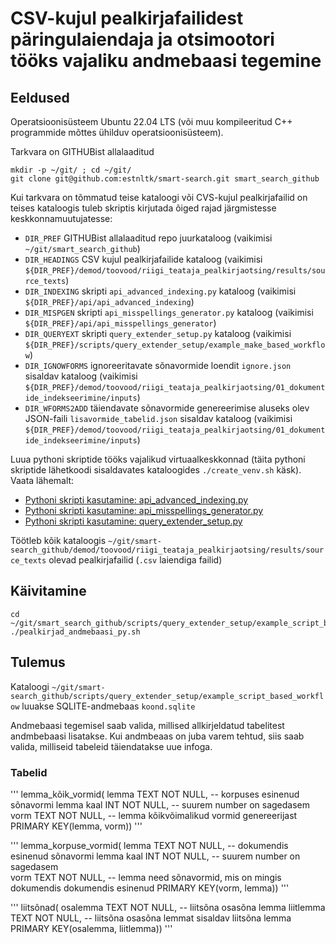 # CSV-kujul pealkirjafailidest päringulaiendaja ja otsimootori tööks vajaliku andmebaasi tegemine

## Eeldused

Operatsioonisüsteem Ubuntu 22.04 LTS (või muu kompileeritud C++ programmide mõttes ühilduv operatsioonisüsteem).

Tarkvara on GITHUBist allalaaditud

```cmdline
mkdir -p ~/git/ ; cd ~/git/
git clone git@github.com:estnltk/smart-search.git smart_search_github
```

Kui tarkvara on tõmmatud teise kataloogi või CVS-kujul pealkirjafailid on teises kataloogis tuleb skriptis kirjutada õiged rajad järgmistesse keskkonnamuutujatesse:

* `DIR_PREF` GITHUBist allalaaditud repo juurkataloog (vaikimisi `~/git/smart_search_github`)
* `DIR_HEADINGS` CSV kujul pealkirjafailide kataloog (vaikimisi `${DIR_PREF}/demod/toovood/riigi_teataja_pealkirjaotsing/results/source_texts`)
* `DIR_INDEXING` skripti `api_advanced_indexing.py` kataloog (vaikimisi `${DIR_PREF}/api/api_advanced_indexing`)
* `DIR_MISPGEN`  skripti `api_misspellings_generator.py` kataloog (vaikimisi `${DIR_PREF}/api/api_misspellings_generator`)
* `DIR_QUERYEXT` skripti `query_extender_setup.py` kataloog (vaikimisi `${DIR_PREF}/scripts/query_extender_setup/example_make_based_workflow`)
* `DIR_IGNOWFORMS` ignoreeritavate sõnavormide loendit `ignore.json` sisaldav kataloog (vaikimisi `${DIR_PREF}/demod/toovood/riigi_teataja_pealkirjaotsing/01_dokumentide_indekseerimine/inputs`)
* `DIR_WFORMS2ADD` täiendavate sõnavormide genereerimise aluseks olev JSON-faili `lisavormide_tabelid.json` sisaldav kataloog (vaikimisi `${DIR_PREF}/demod/toovood/riigi_teataja_pealkirjaotsing/01_dokumentide_indekseerimine/inputs`)

Luua pythoni skriptide tööks vajalikud virtuaalkeskkonnad (täita pythoni skriptide lähetkoodi sisaldavates kataloogides ```./create_venv.sh``` käsk).
Vaata lähemalt:

* [Pythoni skripti kasutamine: api_advanced_indexing.py](https://github.com/estnltk/smart-search/blob/main/api/api_advanced_indexing/README.md)
* [Pythoni skripti kasutamine: api_misspellings_generator.py](https://github.com/estnltk/smart-search/blob/main/api/api_misspellings_generator/README.md)
* [Pythoni skripti kasutamine: query_extender_setup.py](https://github.com/estnltk/smart-search/blob/main/scripts/query_extender_setup/example_script_based_workflow/README.md)

Töötleb kõik kataloogis ```~/git/smart-search_github/demod/toovood/riigi_teataja_pealkirjaotsing/results/source_texts``` olevad pealkirjafailid (`.csv` laiendiga failid)

## Käivitamine

```cmdline
cd ~/git/smart_search_github/scripts/query_extender_setup/example_script_based_workflow 
./pealkirjad_andmebaasi_py.sh
```

## Tulemus

Kataloogi ```~/git/smart-search_github/scripts/query_extender_setup/example_script_based_workflow``` luuakse SQLITE-andmebaas ```koond.sqlite```

Andmebaasi tegemisel saab valida, millised allkirjeldatud tabelitest andmbebaasi lisatakse.
Kui andmbeaas on juba varem tehtud, siis saab valida, milliseid tabeleid täiendatakse uue infoga.

### Tabelid

'''
lemma_kõik_vormid( 
            lemma TEXT NOT NULL,        -- korpuses esinenud sõnavormi lemma
            kaal INT NOT NULL,          -- suurem number on sagedasem
            vorm TEXT NOT NULL,         -- lemma kõikvõimalikud vormid genereerijast
            PRIMARY KEY(lemma, vorm))
'''

'''
lemma_korpuse_vormid(
            lemma TEXT NOT NULL,        -- dokumendis esinenud sõnavormi lemma
            kaal INT NOT NULL,          -- suurem number on sagedasem            
            vorm TEXT NOT NULL,         -- lemma need sõnavormid, mis on mingis dokumendis dokumendis esinenud
            PRIMARY KEY(vorm, lemma))
'''

'''
liitsõnad( 
            osalemma TEXT NOT NULL,     -- liitsõna osasõna lemma
            liitlemma TEXT NOT NULL,    -- liitsõna osasõna lemmat sisaldav liitsõna lemma
            PRIMARY KEY(osalemma, liitlemma))
'''
